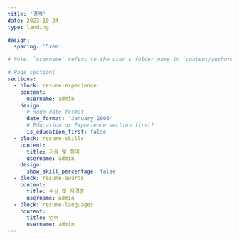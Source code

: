 ```yaml
---
title: '경력'
date: 2023-10-24
type: landing

design:
  spacing: '5rem'

# Note: `username` refers to the user's folder name in `content/authors/`

# Page sections
sections:
  - block: resume-experience
    content:
      username: admin
    design:
      # Hugo date format
      date_format: 'January 2006'
      # Education or Experience section first?
      is_education_first: false
  - block: resume-skills
    content:
      title: 기술 및 취미
      username: admin
    design:
      show_skill_percentage: false
  - block: resume-awards
    content:
      title: 수상 및 자격증
      username: admin
  - block: resume-languages
    content:
      title: 언어
      username: admin
---
```

